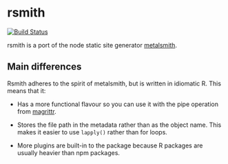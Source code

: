# rsmith

[![Build Status](https://travis-ci.org/hadley/rsmith.png)](https://travis-ci.org/hadley/rsmith)

rsmith is a port of the node static site generator [metalsmith](http://www.metalsmith.io/).

## Main differences

Rsmith adheres to the spirit of metalsmith, but is written in idiomatic R. This means that it:

* Has a more functional flavour so you can use it with the pipe operation
  from [magrittr](https://github.com/smbache/magrittr).

* Stores the file path in the metadata rather than as the object name.
  This makes it easier to use `lapply()` rather than for loops.

* More plugins are built-in to the package because R packages are usually
  heavier than npm packages.
